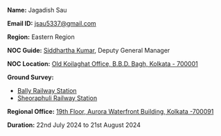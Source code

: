 <p><strong>Name:</strong> Jagadish Sau</p>
<p><strong>Email ID:</strong> <a href="mailto:jsau5337@gmail.com">jsau5337@gmail.com</a></p>
<p><strong>Region:</strong> Eastern Region</p>
<p><strong>NOC Guide:</strong> <a href="https://in.linkedin.com/in/siddharth-kumar-90744912b">Siddhartha Kumar</a>, Deputy General Manager</p>
<p><strong>NOC Location:</strong> <a href="https://maps.app.goo.gl/5xZp9XnpBf21K8ux8">Old Koilaghat Office, B.B.D. Bagh, Kolkata - 700001</a></p>
<p><strong>Ground Survey:</strong></p>
<ul>
    <li><a href="https://maps.app.goo.gl/35wUAamxUTZRf4EF7">Bally Railway Station</a></li>
    <li><a href="https://maps.app.goo.gl/2zQD3D6W1F8BG516A">Sheoraphuli Railway Station</a></li>
</ul>
<p><strong>Regional Office:</strong> <a href="https://maps.app.goo.gl/h5bWx3GAu3s7YpFY8">19th Floor, Aurora Waterfront Building, Kolkata -700091</a></p>
<p><strong>Duration:</strong> 22nd July 2024 to 21st August 2024</p>
